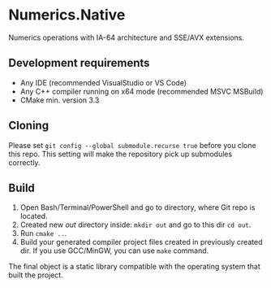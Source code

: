# Numerics.Native
Numerics operations with IA-64 architecture and SSE/AVX extensions.

## Development requirements

* Any IDE (recommended VisualStudio or VS Code)
* Any C++ compiler running on x64 mode (recommended MSVC MSBuild)
* CMake min. version 3.3

## Cloning

Please set `git config --global submodule.recurse true` before you clone this repo.
This setting will make the repository pick up submodules correctly.

## Build

1. Open Bash/Terminal/PowerShell and go to directory, where Git repo is located.
2. Created new *out* directory inside: `mkdir out` and go to this dir `cd out`.
4. Run `cmake ..`.
5. Build your generated compiler project files created in previously created dir.
If you use GCC/MinGW, you can use `make` command.

The final object is a static library compatible with the operating system that built the project.

